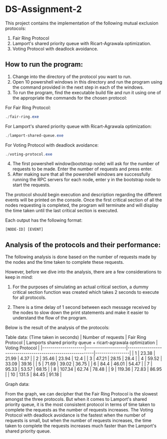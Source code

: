 # DS-Assignment-2

This project contains the implementation of the following mutual exclusion protocols:
1. Fair Ring Protocol
2. Lamport's shared priority queue with Ricart-Agrawala optimization.
3. Voting Protocol with deadlock avoidance.

## How to run the program:

1. Change into the directory of the protocol you want to run.
2. Open 10 powershell windows in this directory and run the program using the command provided in the next step in each of the windows.
3. To run the program, find the executable build file and run it using one of the appropriate the commands for the chosen protocol:

For Fair Ring Protocol:
```powershell
./fair-ring.exe
```
For Lamport's shared priority queue with Ricart-Agrawala optimization:
```powershell
./lamport-shared-queue.exe
```

For Voting Protocol with deadlock avoidance:
```powershell
./voting-protocol.exe
```

4. The first powershell window(bootstrap node) will ask for the number of requests to be made. Enter the number of requests and press enter.
5. After making sure that all the powershell windows are successfully running the RPC servers for each node, enter y in the bootstrap node to start the requests.

The protocol should begin execution and description regarding the different events will be printed on the console. Once the first critical section of all the nodes requesting is completed, the program will terminate and will display the time taken until the last critical section is executed.

Each output has the following format:
```
[NODE-ID] [EVENT]
```

<!-- show sample output here -->

## Analysis of the protocols and their performance:

The following analysis is done based on the number of requests made by the nodes and the time taken to complete these requests.

However, before we dive into the analysis, there are a few considerations to keep in mind:
1. For the purposes of simulating an actual critical section, a dummy critical section function was created which takes 2 seconds to execute for all protocols.
<!-- insert the image of critical section here -->
2. There is a time delay of 1 second between each message received by the nodes to slow down the print statements and make it easier to understand the flow of the program.
<!-- insert image of the time delay snippet -->

Below is the result of the analysis of the protocols:

Table data: (Time taken in seconds)
| Number of requests | Fair Ring Protocol | Lamports shared priority queue + ricart-agrawala optimization | Voting Protocol |
|---------------------|--------------------|-------------------------------------------------------------|-----------------|
| 1                   | 23.38             | 21.99                                                      | 4.37            |
| 2                   | 35.46             | 23.94                                                      | 12.4            |
| 3                   | 47.21             | 28.15                                                      | 28.4            |
| 4                   | 59.52             | 33.09                                                      | 39.16           |
| 5                   | 71.69             | 39.02                                                      | 36.75           |
| 6                   | 84.4              | 46.01                                                      | 54.47           |
| 7                   | 95.33             | 53.57                                                      | 68.15           |
| 8                   | 107.34            | 62.74                                                      | 78.48           |
| 9                   | 119.36            | 72.83                                                      | 86.95           |
| 10                  | 131.5             | 84.45                                                      | 91.18           |

Graph data:
<!-- insert graph here -->

From the graph, we can decipher that the Fair Ring Protocol is the slowest amongst the three protocols. But when it comes to Lamport's shared priority queue, it is the most consistent protocol in terms of time taken to complete the requests as the number of requests increases. The Voting Protocol with deadlock avoidance is the fastest when the number of requests is small, but when the number of requests increases, the time taken to complete the requests increases much faster than the Lamport's shared priority queue.



<!-- insert the image of the table here with a graph below it -->
